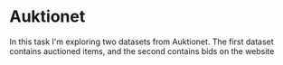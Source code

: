 # Auktionet
In this task I'm exploring two datasets from Auktionet. The first dataset contains auctioned items, and the second contains bids on the website

